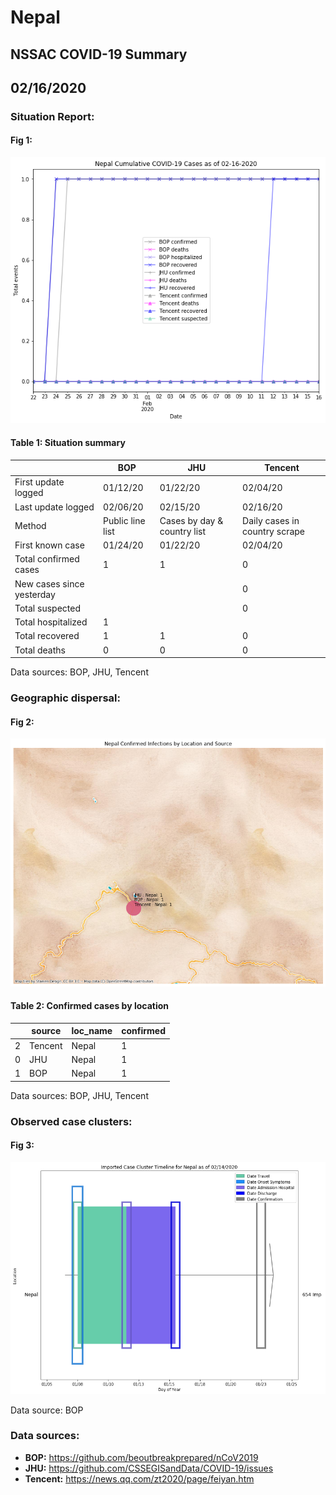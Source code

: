 # Nepal
## NSSAC COVID-19 Summary
## 02/16/2020



### Situation Report:
#### Fig 1:
![Nepal cases](../merged_histories/Nepal_merged_histories.png)

#### Table 1: Situation summary


|                           | BOP              | JHU                         | Tencent                       |
|---------------------------|------------------|-----------------------------|-------------------------------|
| First update logged       | 01/12/20         | 01/22/20                    | 02/04/20                      |
| Last update logged        | 02/06/20         | 02/15/20                    | 02/16/20                      |
| Method                    | Public line list | Cases by day & country list | Daily cases in country scrape |
| First known case          | 01/24/20         | 01/22/20                    | 02/04/20                      |
| Total confirmed cases     | 1                | 1                           | 0                             |
| New cases since yesterday |                  |                             | 0                             |
| Total suspected           |                  |                             | 0                             |
| Total hospitalized        | 1                |                             |                               |
| Total recovered           | 1                | 1                           | 0                             |
| Total deaths              | 0                | 0                           | 0                             |

Data sources: BOP, JHU, Tencent


### Geographic dispersal:
#### Fig 2:
![Nepal mapped](../case_locs/Nepal_case_locs.png)

#### Table 2: Confirmed cases by location


|    | source   | loc_name   |   confirmed |
|----|----------|------------|-------------|
|  2 | Tencent  | Nepal      |           1 |
|  0 | JHU      | Nepal      |           1 |
|  1 | BOP      | Nepal      |           1 |

Data sources: BOP, JHU, Tencent


### Observed case clusters:
#### Fig 3:
![Nepal cases](../cluster_analysis/Nepal_imported_cases.png)



Data source: BOP


### Data sources:
* **BOP:** https://github.com/beoutbreakprepared/nCoV2019
* **JHU:** https://github.com/CSSEGISandData/COVID-19/issues
* **Tencent:** https://news.qq.com/zt2020/page/feiyan.htm
